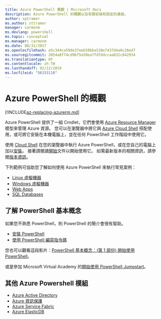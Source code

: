 ```yaml
---
title: Azure PowerShell 概觀 | Microsoft Docs
description: Azure PowerShell 的概觀以及有關安裝和設定的連結。
author: sptramer
ms.author: sttramer
manager: carmonm
ms.devlang: powershell
ms.topic: conceptual
ms.manager: carmonm
ms.date: 08/31/2017
ms.openlocfilehash: e5c344ca59de37eeb59bba538e7437d4a0c26ed7
ms.sourcegitcommit: 2054a8f74cd9bf5a50ea7fdfddccaa632c842934
ms.translationtype: HT
ms.contentlocale: zh-TW
ms.lasthandoff: 02/12/2019
ms.locfileid: "56153118"
---
```

# <a name="overview-of-azure-powershell"></a>Azure PowerShell 的概觀

[!INCLUDE[az-replacing-azurerm.md](../includes/az-replacing-azurerm.md)]

Azure PowerShell 提供了一組 Cmdlet，它們會使用 [Azure Resource Manager](/azure/azure-resource-manager/resource-group-overview) 模型來管理 Azure 資源。 您可以在瀏覽器中將它與 [Azure Cloud Shell](/azure/cloud-shell/overview) 搭配使用，或可將它安裝在本機電腦上，並在任何 PowerShell 工作階段中使用它。

使用 [Cloud Shell](/azure/cloud-shell/overview) 在您的瀏覽器中執行 Azure PowerShell，或在您自己的電腦上加以[安裝](install-azurerm-ps.md)。 接著請閱讀[開始](get-started-azureps.md)文件以開始使用它。 如需最新版本的相關資訊，請參閱[版本資訊](release-notes-azureps.md)。

下列範例可協助您了解如何使用 Azure PowerShell 來執行常見案例：

* [Linux 虛擬機器](/azure/virtual-machines/virtual-machines-linux-powershell-samples?toc=/powershell/azure/toc.json)
* [Windows 虛擬機器](/azure/virtual-machines/virtual-machines-windows-powershell-samples?toc=/powershell/azure/toc.json)
* [Web Apps](/azure/app-service-web/app-service-powershell-samples?toc=/powershell/azure/toc.json)
* [SQL Databases](/azure/sql-database/sql-database-powershell-samples?toc=/powershell/azure/toc.json)

## <a name="learn-powershell-basics"></a>了解 PowerShell 基本概念

如果您不熟悉 PowerShell，則 PowerShell 的簡介會很有幫助。

* [安裝 PowerShell](/powershell/scripting/installing-windows-powershell)
* [使用 PowerShell 編寫指令碼](/powershell/scripting/scripting-with-windows-powershell)

您也可以觀看這段影片：[PowerShell 基本概念：(第 1 部份) 開始使用 PowerShell](https://channel9.msdn.com/Blogs/Taste-of-Premier/PowerShellBasicsPart1)。

或是參加 Microsoft Virtual Academy 的[開始使用 PowerShell Jumpstart](https://mva.microsoft.com/liveevents/powershell-jumpstart)。

## <a name="other-azure-powershell-modules"></a>其他 Azure Powershell 模組

* [Azure Active Directory](/powershell/azure/active-directory/)
* [Azure 資訊保護](/powershell/azure/aip/)
* [Azure Service Fabric](/powershell/azure/service-fabric/)
* [Azure ElasticDB](/powershell/azure/elasticdbjobs/)
